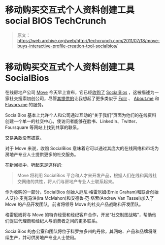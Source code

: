 # 移动购买交互式个人资料创建工具 social BIOS TechCrunch

> 原文：<https://web.archive.org/web/http://techcrunch.com/2011/07/18/move-buys-interactive-profile-creation-tool-socialbios/>

# 移动购买交互式个人资料创建工具 SocialBios

在线房地产公司 [Move](https://web.archive.org/web/20230204064548/http://www.crunchbase.com/company/move) 今天早上宣布，它已经[收购了](https://web.archive.org/web/20230204064548/http://www.prnewswire.com/news-releases/move-acquires-socialbios-award-winning-social-search-platform-125733258.html) [SocialBios](https://web.archive.org/web/20230204064548/http://www.crunchbase.com/company/socialbios) ，这被描述为一家社交搜索初创公司，尽管[其提供的](https://web.archive.org/web/20230204064548/http://socialbios.com/)让我想起了更多类似于 [Follr](https://web.archive.org/web/20230204064548/http://www.crunchbase.com/company/follr) 、 [About.me](https://web.archive.org/web/20230204064548/http://www.crunchbase.com/company/aboutme) 和 [Flavors.me](https://web.archive.org/web/20230204064548/http://www.crunchbase.com/company/flavors-me) 的服务。

SocialBios 基本上允许个人和公司通过互动的“关于我们”页面为他们的在线资料创建一个单一的社交中心，使访问者能够在脸书、LinkedIn、Twitter、Foursquare 等网站上找到共享的联系。

交易条款没有披露。

对于 Move 来说，收购 SocialBios 意味着它可以通过其庞大的在线网络和市场为房地产专业人士提供更多的社交服务。

在新闻稿中，听起来是这样的:

> Move 将利用 SocialBios 平台和人才来开发产品，根据人们在线和离线社交网络的共性，将人们与房地产专业人士联系起来。

作为收购的一部分，SocialBios 创始人厄尼·格雷厄姆(Ernie Graham)和联合创始人艾拉·麦克马洪(Ira McMahon)和安德鲁·范·塔索(Andrew Van Tassel)加入了 Move 的产品开发团队，前者将领导 Move 的社交产品战略和开发团队。

格雷厄姆将与 Move 的特许经营和经纪客户合作，开发“社交制图战略”，帮助他们促进代理商和经纪人与消费者之间的更多联系。

SocialBios 的办公室和团队将位于科罗拉多州的丹佛，其网站、产品和品牌将继续生产，并可供房地产专业人士使用。